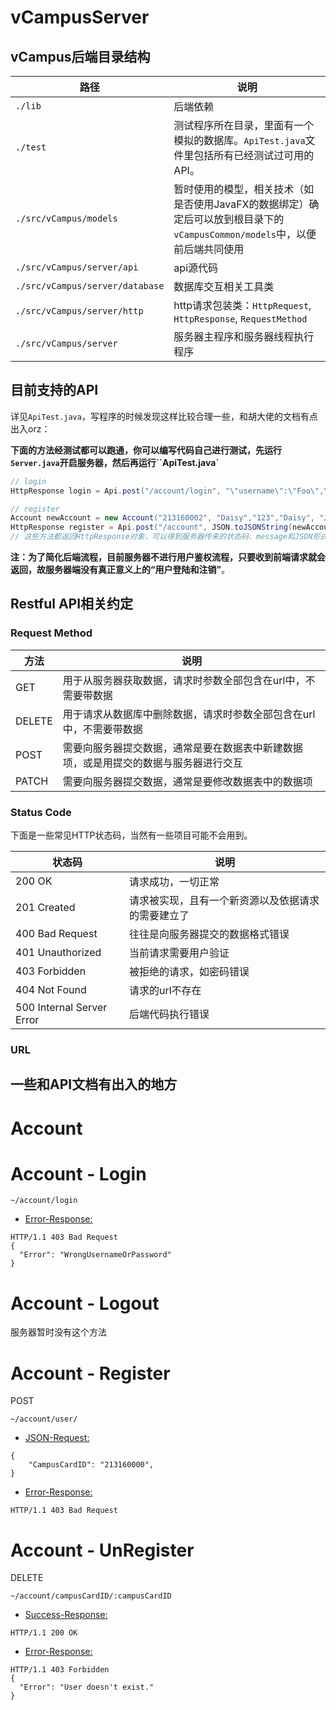 # vCampusServer

## vCampus后端目录结构

| 路径                            | 说明                             |
| ------------------------------- | -------------------------------- |
| `./lib`                         | 后端依赖                         |
|  `./test`       	              |测试程序所在目录，里面有一个模拟的数据库。`ApiTest.java`文件里包括所有已经测试过可用的API。|
| `./src/vCampus/models`          | 暂时使用的模型，相关技术（如是否使用JavaFX的数据绑定）确定后可以放到根目录下的`vCampusCommon/models`中，以便前后端共同使用 |
| `./src/vCampus/server/api`      | api源代码                        |
| `./src/vCampus/server/database` | 数据库交互相关工具类             |
| `./src/vCampus/server/http`     | http请求包装类：`HttpRequest`, `HttpResponse`, `RequestMethod` |
| `./src/vCampus/server`          | 服务器主程序和服务器线程执行程序 |

## 目前支持的API

详见`ApiTest.java`，写程序的时候发现这样比较合理一些，和胡大佬的文档有点出入orz：

**下面的方法经测试都可以跑通，你可以编写代码自己进行测试，先运行`Server.java`开启服务器，然后再运行``ApiTest.java`**

```java
// login
HttpResponse login = Api.post("/account/login", "\"username\":\"Foo\",\"password\":\"Bar\"}");

// register
Account newAccount = new Account("213160002", "Daisy","123","Daisy", "Johnson");
HttpResponse register = Api.post("/account", JSON.toJSONString(newAccount));
// 这些方法都返回HttpResponse对象，可以得到服务器传来的状态码、message和JSON形式的数据（JSON数据可以通过封装的方法转换为类的实例），里面具体用法可以查看 HttpResponse.java
```

**注：为了简化后端流程，目前服务器不进行用户鉴权流程，只要收到前端请求就会返回，故服务器端没有真正意义上的“用户登陆和注销”**。

## Restful API相关约定

### Request Method

| 方法   | 说明                                                         |
| ------ | ------------------------------------------------------------ |
| GET    | 用于从服务器获取数据，请求时参数全部包含在url中，不需要带数据 |
| DELETE | 用于请求从数据库中删除数据，请求时参数全部包含在url中，不需要带数据 |
| POST   | 需要向服务器提交数据，通常是要在数据表中新建数据项，或是用提交的数据与服务器进行交互 |
| PATCH  | 需要向服务器提交数据，通常是要修改数据表中的数据项           |

### Status Code
下面是一些常见HTTP状态码，当然有一些项目可能不会用到。

| 状态码                    | 说明                             |
| ------------------------- | -------------------------------- |
| 200 OK                    | 请求成功，一切正常                         |
| 201 Created | 请求被实现，且有一个新资源以及依据请求的需要建立了|
| 400 Bad Request           | 往往是向服务器提交的数据格式错误 |
| 401 Unauthorized | 当前请求需要用户验证 |
| 403 Forbidden             | 被拒绝的请求，如密码错误         |
| 404 Not Found             | 请求的url不存在                  |
| 500 Internal Server Error | 后端代码执行错误                 |

### URL

## 一些和API文档有出入的地方

# Account

# Account - Login

```
~/account/login
```

- [Error-Response:](https://sericalaw.github.io/vCampus/?ADUIN=943914044&ADSESSION=1535248891&ADTAG=CLIENT.QQ.5587_.0&ADPUBNO=26847#error-examples-Account-LoginAPI-0_0_0-0)

```
HTTP/1.1 403 Bad Request
{
  "Error": "WrongUsernameOrPassword"
}
```

# Account - Logout

服务器暂时没有这个方法

# Account - Register

POST

```
~/account/user/
```

- [JSON-Request:](https://sericalaw.github.io/vCampus/?ADUIN=943914044&ADSESSION=1535248891&ADTAG=CLIENT.QQ.5587_.0&ADPUBNO=26847#parameter-examples-Account-PostAccountUser-0_0_0-0)

```
{
    "CampusCardID": "213160000",
}
```

- [Error-Response:](https://sericalaw.github.io/vCampus/?ADUIN=943914044&ADSESSION=1535248891&ADTAG=CLIENT.QQ.5587_.0&ADPUBNO=26847#error-examples-Account-PostAccountUser-0_0_0-0)

```
HTTP/1.1 403 Bad Request
```

# Account - UnRegister

DELETE

```
~/account/campusCardID/:campusCardID
```

- [Success-Response:](https://sericalaw.github.io/vCampus/?ADUIN=943914044&ADSESSION=1535248891&ADTAG=CLIENT.QQ.5587_.0&ADPUBNO=26847#success-examples-Account-UnRegisterAPI-0_0_0-0)

```
HTTP/1.1 200 OK
```

- [Error-Response:](https://sericalaw.github.io/vCampus/?ADUIN=943914044&ADSESSION=1535248891&ADTAG=CLIENT.QQ.5587_.0&ADPUBNO=26847#error-examples-Account-UnRegisterAPI-0_0_0-0)

```
HTTP/1.1 403 Forbidden
{
  "Error": "User doesn't exist."
}
```
